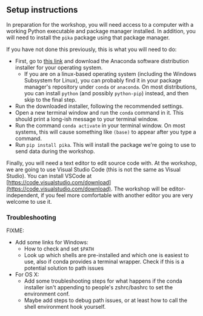 ## Setup instructions
In preparation for the workshop, you will need access to a computer with a
working Python executable and package manager installed. In addition, you will
need to install the `pika` package using that package manager.

If you have not done this previously, this is what you will need to do:
  - First, go to [this
    link](https://www.anaconda.com/products/individual#Downloads) and download
    the Anaconda software distribution installer for your operating system.
    - If you are on a linux-based operating system (including the Windows
      Subsystem for Linux), you can probably find it in your package manager's
      repository under `conda` or `anaconda`. On most distributions, you can
      install `python` (and possibly `python-pip`) instead, and then skip to
      the final step.
  - Run the downloaded installer, following the recommended settings.
  - Open a new terminal window and run the `conda` command in it. This should
    print a long-ish message to your terminal window.
  - Run the command `conda activate` in your terminal window. On most systems,
    this will cause something like `(base)` to appear after you type a command.
  - Run `pip install pika`. This will install the package we're going to use to
    send data during the workshop.

Finally, you will need a text editor to edit source code with. At the workshop,
we are going to use Visual Studio Code (this is not the same as Visual Studio).
You can install VSCode at
[https://code.visualstudio.com/download](https://code.visualstudio.com/download).
The workshop will be editor-independent, if you feel more comfortable with
another editor you are very welcome to use it.

### Troubleshooting
FIXME:
  - Add some links for Windows:
    - How to check and set `$PATH`
    - Look up which shells are pre-installed and which one is easiest to use,
      also if conda provides a terminal wrapper. Check if this is a potential
      solution to path issues
  - For OS X:
    - Add some troubleshooting steps for what happens if the conda installer
      isn't appending to people's zshrc/bashrc to set the environment conf.
    - Maybe add steps to debug path issues, or at least how to call the shell
      environment hook yourself.

